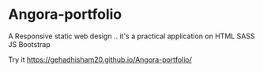 # Angora-portfolio
A Responsive static web design .. it's a practical application on HTML SASS JS Bootstrap

Try it https://gehadhisham20.github.io/Angora-portfolio/
